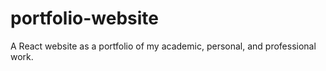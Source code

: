 # portfolio-website
A React website as a portfolio of my academic, personal, and professional work.
